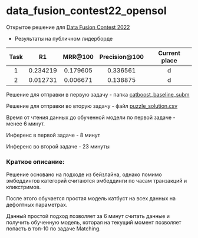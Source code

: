 # data_fusion_contest22_opensol
Открытое решение для [Data Fusion Contest 2022](https://ods.ai/tracks/data-fusion-2022-competitions)

* Результаты на публичном лидерборде 

| Task | R1 | MRR@100 | Precision@100 | Current place |
| :---: | :---: | :---: | :---: | :---: |
| 1 | 0.234219 | 0.179605 | 0.336561 | d|
| 2 | 0.012731 | 0.006671 | 0.138875 | d|

Решение для отправки в первую задачу - папка [catboost_baseline_subm](catboost_baseline_subm)

Решение для отправки во вторую задачу - файл [puzzle_solution.csv](puzzle_solution.csv)

Время от чтения данных до обученной модели по первой задаче - менее 6 минут.

Инференс в первой задаче - 8 минут

Инференс во второй задаче - 23 минуты

### Краткое описание:

Решение основано на подходе из бейзлайна, однако помимо эмбеддингов категорий считаются эмбеддинги по часам транзакций и кликстримов.

После этого обучается простая модель катбуст на всех данных на дефолтных параметрах.

Данный простой подход позволяет за 6 минут считать данные и получить обученную модель, которая на текущий момент позволяет попасть в топ-10 по задаче Matching.
